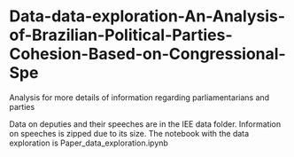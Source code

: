 # Data-data-exploration-An-Analysis-of-Brazilian-Political-Parties-Cohesion-Based-on-Congressional-Spe
Analysis for more details of information regarding parliamentarians and parties

Data on deputies and their speeches are in the IEE data folder. Information on speeches is zipped due to its size.
The notebook with the data exploration is Paper_data_exploration.ipynb
